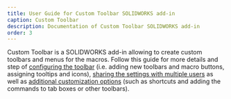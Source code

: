 ```yaml
---
title: User Guide for Custom Toolbar SOLIDWORKS add-in
caption: Custom Toolbar
description: Documentation of Custom Toolbar SOLIDWORKS add-in
order: 3
---
```

Custom Toolbar is a SOLIDWORKS add-in allowing to create custom toolbars and menus for the macros. Follow this guide for more details and step of [configuring the toolbar](configuration) (i.e. adding new toolbars and macro buttons, assigning tooltips and icons), [sharing the settings with multiple users](multi-user) as well as [additional customization options](customization) (such as shortcuts and adding the commands to tab boxes or other toolbars).